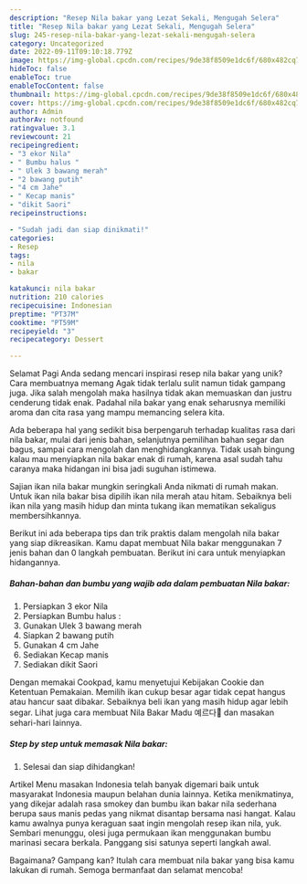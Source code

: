 ```yaml
---
description: "Resep Nila bakar yang Lezat Sekali, Mengugah Selera"
title: "Resep Nila bakar yang Lezat Sekali, Mengugah Selera"
slug: 245-resep-nila-bakar-yang-lezat-sekali-mengugah-selera
category: Uncategorized
date: 2022-09-11T09:10:18.779Z
image: https://img-global.cpcdn.com/recipes/9de38f8509e1dc6f/680x482cq70/nila-bakar-foto-resep-utama.jpg
hideToc: false
enableToc: true
enableTocContent: false
thumbnail: https://img-global.cpcdn.com/recipes/9de38f8509e1dc6f/680x482cq70/nila-bakar-foto-resep-utama.jpg
cover: https://img-global.cpcdn.com/recipes/9de38f8509e1dc6f/680x482cq70/nila-bakar-foto-resep-utama.jpg
author: Admin
authorAv: notfound
ratingvalue: 3.1
reviewcount: 21
recipeingredient:
- "3 ekor Nila"
- " Bumbu halus "
- " Ulek 3 bawang merah"
- "2 bawang putih"
- "4 cm Jahe"
- " Kecap manis"
- "dikit Saori"
recipeinstructions:

- "Sudah jadi dan siap dinikmati!"
categories:
- Resep
tags:
- nila
- bakar

katakunci: nila bakar 
nutrition: 210 calories
recipecuisine: Indonesian
preptime: "PT37M"
cooktime: "PT59M"
recipeyield: "3"
recipecategory: Dessert

---
```



Selamat Pagi Anda sedang mencari inspirasi resep nila bakar yang unik? Cara membuatnya memang Agak tidak terlalu sulit namun tidak gampang juga. Jika salah mengolah maka hasilnya tidak akan memuaskan dan justru cenderung tidak enak. Padahal nila bakar yang enak seharusnya memiliki aroma dan cita rasa yang mampu memancing selera kita.


Ada beberapa hal yang sedikit bisa berpengaruh terhadap kualitas rasa dari nila bakar, mulai dari jenis bahan, selanjutnya pemilihan bahan segar dan bagus, sampai cara mengolah dan menghidangkannya. Tidak usah bingung kalau mau menyiapkan nila bakar enak di rumah, karena asal sudah tahu caranya maka hidangan ini bisa jadi suguhan istimewa.

Sajian ikan nila bakar mungkin seringkali Anda nikmati di rumah makan. Untuk ikan nila bakar bisa dipilih ikan nila merah atau hitam. Sebaiknya beli ikan nila yang masih hidup dan minta tukang ikan mematikan sekaligus membersihkannya.


Berikut ini ada beberapa tips dan trik praktis dalam mengolah nila bakar yang siap dikreasikan. Kamu dapat membuat Nila bakar menggunakan 7 jenis bahan dan 0 langkah pembuatan. Berikut ini cara untuk menyiapkan hidangannya.

<!--inarticleads1-->

##### Bahan-bahan dan bumbu yang wajib ada dalam pembuatan Nila bakar:

1. Persiapkan 3 ekor Nila
1. Persiapkan  Bumbu halus :
1. Gunakan  Ulek 3 bawang merah
1. Siapkan 2 bawang putih
1. Gunakan 4 cm Jahe
1. Sediakan  Kecap manis
1. Sediakan dikit Saori


Dengan memakai Cookpad, kamu menyetujui Kebijakan Cookie dan Ketentuan Pemakaian. Memilih ikan cukup besar agar tidak cepat hangus atau hancur saat dibakar. Sebaiknya beli ikan yang masih hidup agar lebih segar. Lihat juga cara membuat Nila Bakar Madu 예르다🍯 dan masakan sehari-hari lainnya. 

<!--inarticleads2-->

##### Step by step untuk memasak Nila bakar:


1. Selesai dan siap dihidangkan!

Artikel Menu masakan Indonesia telah banyak digemari baik untuk masyarakat Indonesia maupun belahan dunia lainnya. Ketika menikmatinya, yang dikejar adalah rasa smokey dan bumbu ikan bakar nila sederhana berupa saus manis pedas yang nikmat disantap bersama nasi hangat. Kalau kamu awalnya punya keraguan saat ingin mengolah resep ikan nila, yuk. Sembari menunggu, olesi juga permukaan ikan menggunakan bumbu marinasi secara berkala. Panggang sisi satunya seperti langkah awal. 

Bagaimana? Gampang kan? Itulah cara membuat nila bakar yang bisa kamu lakukan di rumah. Semoga bermanfaat dan selamat mencoba!
